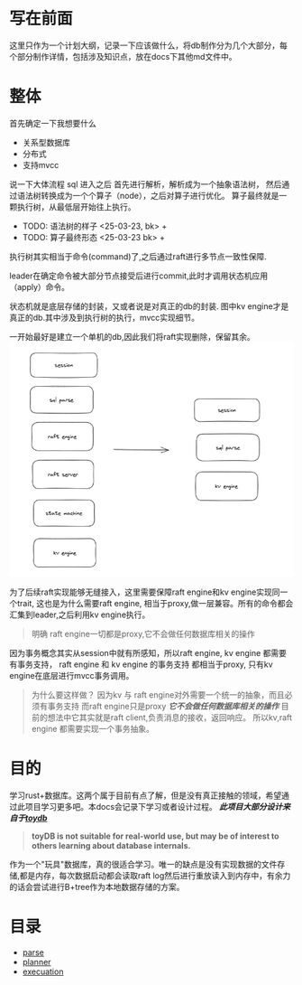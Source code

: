 # 写在前面

这里只作为一个计划大纲，记录一下应该做什么，将db制作分为几个大部分，每个部分制作详情，包括涉及知识点，放在docs下其他md文件中。

# 整体

首先确定一下我想要什么
- 关系型数据库
- 分布式
- 支持mvcc

说一下大体流程 sql 进入之后 首先进行解析，解析成为一个抽象语法树，
然后通过语法树转换成为一个个算子（node），之后对算子进行优化。
算子最终就是一颗执行树，从最低层开始往上执行。
+ TODO: 语法树的样子 <25-03-23, bk> +
+ TODO: 算子最终形态 <25-03-23 bk> +

执行树其实相当于命令(command)了,之后通过raft进行多节点一致性保障.

leader在确定命令被大部分节点接受后进行commit,此时才调用状态机应用（apply）命令。

状态机就是底层存储的封装，又或者说是对真正的db的封装.
图中kv engine才是真正的db.其中涉及到执行树的执行，mvcc实现细节。

一开始最好是建立一个单机的db,因此我们将raft实现删除，保留其余。
![image-20230325161048535](assets/image-20230325161048535.png)

为了后续raft实现能够无缝接入，这里需要保障raft engine和kv engine实现同一个trait, 
这也是为什么需要raft engine, 相当于proxy,做一层兼容。所有的命令都会汇集到leader,之后利用kv engine执行。

> 明确 raft engine一切都是proxy,它不会做任何数据库相关的操作

因为事务概念其实从session中就有所感知，所以raft engine, kv engine 都需要有事务支持，
raft engine 和 kv engine 的事务支持 都相当于proxy, 只有kv engine在底层进行mvcc事务调用。

> 为什么要这样做？ 因为kv 与 raft engine对外需要一个统一的抽象，而且必须有事务支持
而raft engine只是proxy ***它不会做任何数据库相关的操作*** 目前的想法中它其实就是raft client,负责消息的接收，返回响应。
所以kv,raft engine 都需要实现一个事务抽象。

# 目的
学习rust+数据库。这两个属于目前有点了解，但是没有真正接触的领域，希望通过此项目学习更多吧。本docs会记录下学习或者设计过程。
***此项目大部分设计来自于[toydb](https://github.com/erikgrinaker/toydb)***
> **toyDB is not suitable for real-world use, but may be of interest to others learning about database internals.**

作为一个"玩具"数据库，真的很适合学习。唯一的缺点是没有实现数据的文件存储,都是内存，每次数据启动都会读取raft log然后进行重放读入到内存中，有余力的话会尝试进行B+tree作为本地数据存储的方案。

# 目录
- [parse](/docs/parse.md)
- [planner](/docs/planner.md)
- [execuation](/docs/execuation.md)
